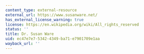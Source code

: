 ```yaml
---
content_type: external-resource
external_url: https://www.susanware.net/
has_external_license_warning: true
license: https://en.wikipedia.org/wiki/All_rights_reserved
status: ''
title: Dr. Susan Ware
uid: ec47e7e7-5342-4349-ba71-e7901709e1aa
wayback_url: ''
---
```

